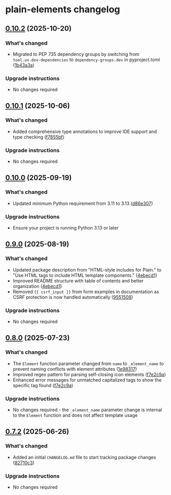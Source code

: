 # plain-elements changelog

## [0.10.2](https://github.com/dropseed/plain/releases/plain-elements@0.10.2) (2025-10-20)

### What's changed

- Migrated to PEP 735 dependency groups by switching from `tool.uv.dev-dependencies` to `dependency-groups.dev` in pyproject.toml ([1b43a3a](https://github.com/dropseed/plain/commit/1b43a3a27229d2abf978d88cf852ea589b440c37))

### Upgrade instructions

- No changes required

## [0.10.1](https://github.com/dropseed/plain/releases/plain-elements@0.10.1) (2025-10-06)

### What's changed

- Added comprehensive type annotations to improve IDE support and type checking ([f7855bf](https://github.com/dropseed/plain/commit/f7855bf567b5ae2eb362a04ed7df390489b488c4))

### Upgrade instructions

- No changes required

## [0.10.0](https://github.com/dropseed/plain/releases/plain-elements@0.10.0) (2025-09-19)

### What's changed

- Updated minimum Python requirement from 3.11 to 3.13 ([d86e307](https://github.com/dropseed/plain/commit/d86e307efb0d5e8f5001efccede4d58d0e26bfea))

### Upgrade instructions

- Ensure your project is running Python 3.13 or later

## [0.9.0](https://github.com/dropseed/plain/releases/plain-elements@0.9.0) (2025-08-19)

### What's changed

- Updated package description from "HTML-style includes for Plain." to "Use HTML tags to include HTML template components." ([4ebecd1](https://github.com/dropseed/plain/commit/4ebecd1856f96afc09a2ad6887224ae94b1a7395))
- Improved README structure with table of contents and better organization ([4ebecd1](https://github.com/dropseed/plain/commit/4ebecd1856f96afc09a2ad6887224ae94b1a7395))
- Removed `{{ csrf_input }}` from form examples in documentation as CSRF protection is now handled automatically ([9551508](https://github.com/dropseed/plain/commit/955150800c9ca9c7d00d27e9b2d0688aed252fad))

### Upgrade instructions

- No changes required

## [0.8.0](https://github.com/dropseed/plain/releases/plain-elements@0.8.0) (2025-07-23)

### What's changed

- The `Element` function parameter changed from `name` to `_element_name` to prevent naming conflicts with element attributes ([1e98317](https://github.com/dropseed/plain/commit/1e9831797ce699f429a188b3265d334cf2cbd3f3))
- Improved regex pattern for parsing self-closing icon elements ([f7e2c9a](https://github.com/dropseed/plain/commit/f7e2c9adbaf9c8d8846c7bfaf281404a33dcd97d))
- Enhanced error messages for unmatched capitalized tags to show the specific tag found ([f7e2c9a](https://github.com/dropseed/plain/commit/f7e2c9adbaf9c8d8846c7bfaf281404a33dcd97d))

### Upgrade instructions

- No changes required - the `_element_name` parameter change is internal to the `Element` function and does not affect template usage

## [0.7.2](https://github.com/dropseed/plain/releases/plain-elements@0.7.2) (2025-06-26)

### What's changed

- Added an initial `CHANGELOG.md` file to start tracking package changes ([82710c3](https://github.com/dropseed/plain/commit/82710c3))

### Upgrade instructions

- No changes required

